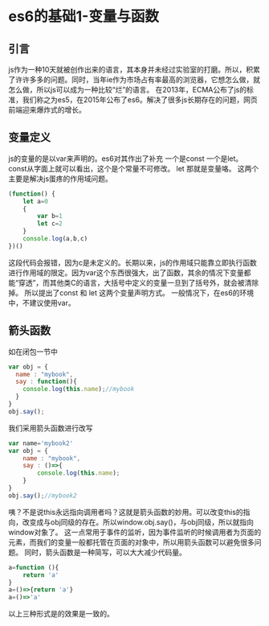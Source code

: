 # es6的基础1-变量与函数
## 引言
js作为一种10天就被创作出来的语言，其本身并未经过实验室的打磨。所以，积累了许许多多的问题。同时，当年ie作为市场占有率最高的浏览器，它想怎么做，就怎么做，所以js可以成为一种比较“烂”的语言。
在2013年，ECMA公布了js的标准，我们称之为es5，在2015年公布了es6。解决了很多js长期存在的问题，网页前端迎来爆炸式的增长。

## 变量定义
js的变量的是以var来声明的。es6对其作出了补充
一个是const 一个是let。
const从字面上就可以看出，这个是个常量不可修改。
let 那就是变量咯。
这两个主要是解决js蛋疼的作用域问题。
```js
(function() {
    let a=0
    {
        var b=1
        let c=2
    }
    console.log(a,b,c)
})()
```
这段代码会报错，因为c是未定义的。长期以来，js的作用域只能靠立即执行函数进行作用域的限定。因为var这个东西很强大，出了函数，其余的情况下变量都能“穿透”，而其他类C的语言，大括号中定义的变量一旦到了括号外，就会被清除掉。
所以提出了const 和 let 这两个变量声明方式。
一般情况下，在es6的环境中，不建议使用var。

## 箭头函数
如在闭包一节中
```js
var obj = {
  name : "mybook",
  say : function(){
    console.log(this.name);//mybook
  }
}
obj.say();
```
我们采用箭头函数进行改写
```js
var name='mybook2'
var obj = {
    name : "mybook",
    say : ()=>{
        console.log(this.name);
    }
}
obj.say();//mybook2
```
咦？不是说this永远指向调用者吗？这就是箭头函数的妙用。可以改变this的指向，改变成与obj同级的存在。所以window.obj.say()，与obj同级，所以就指向window对象了。
这一点常用于事件的监听，因为事件监听的时候调用者为页面的元素，而我们的变量一般都托管在页面的对象中，所以用箭头函数可以避免很多问题。
同时，箭头函数是一种简写，可以大大减少代码量。
```js
a=function (){
    return 'a'
}
a=()=>{return 'a'}
a=()=>'a'
```
以上三种形式是的效果是一致的。